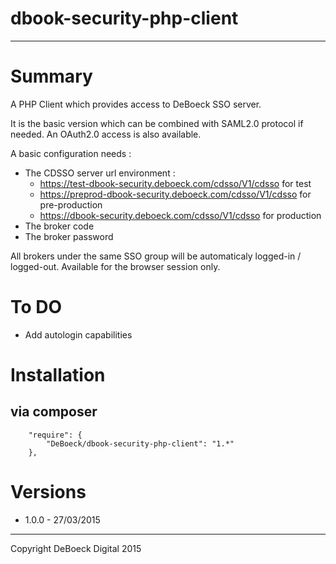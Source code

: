 dbook-security-php-client
=========================
---

# Summary

A PHP Client which provides access to DeBoeck SSO server.

It is the basic version which can be combined with SAML2.0 protocol if needed.
An OAuth2.0 access is also available.

A basic configuration needs :
* The CDSSO server url environment :
    * https://test-dbook-security.deboeck.com/cdsso/V1/cdsso for test
    * https://preprod-dbook-security.deboeck.com/cdsso/V1/cdsso for pre-production
    * https://dbook-security.deboeck.com/cdsso/V1/cdsso for production
* The broker code
* The broker password

All brokers under the same SSO group will be automaticaly logged-in / logged-out.
Available for the browser session only.

# To DO
* Add autologin capabilities

# Installation

## via composer

```
    "require": {
        "DeBoeck/dbook-security-php-client": "1.*"
    },
```

# Versions
* 1.0.0 - 27/03/2015

---
Copyright DeBoeck Digital 2015
